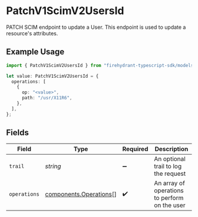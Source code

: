 # PatchV1ScimV2UsersId

PATCH SCIM endpoint to update a User. This endpoint is used to update a resource's attributes.

## Example Usage

```typescript
import { PatchV1ScimV2UsersId } from "firehydrant-typescript-sdk/models/components";

let value: PatchV1ScimV2UsersId = {
  operations: [
    {
      op: "<value>",
      path: "/usr/X11R6",
    },
  ],
};
```

## Fields

| Field                                                            | Type                                                             | Required                                                         | Description                                                      |
| ---------------------------------------------------------------- | ---------------------------------------------------------------- | ---------------------------------------------------------------- | ---------------------------------------------------------------- |
| `trail`                                                          | *string*                                                         | :heavy_minus_sign:                                               | An optional trail to log the request                             |
| `operations`                                                     | [components.Operations](../../models/components/operations.md)[] | :heavy_check_mark:                                               | An array of operations to perform on the user                    |
